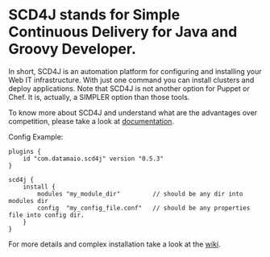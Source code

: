 SCD4J stands for Simple Continuous Delivery for Java and Groovy Developer. 
=============

In short, SCD4J is an automation platform for configuring and installing your Web IT infrastructure. With just one command you can install clusters and deploy applications. Note that SCD4J is not another option for Puppet or Chef. It is, actually, a SIMPLER option than those tools.

To know more about SCD4J and understand what are the advantages over competition, please take a look at [documentation](https://github.com/scd4j/gradle-plugins/wiki).

Config Example:
```
plugins {
    id "com.datamaio.scd4j" version "0.5.3"
}

scd4j {
    install {
        modules "my_module_dir"         // should be any dir into modules dir
        config  "my_config_file.conf"	// should be any properties file into config dir.
    }
}
```

For more details and complex installation take a look at the [wiki](https://github.com/scd4j/gradle-plugins/wiki/02.-Basics).

